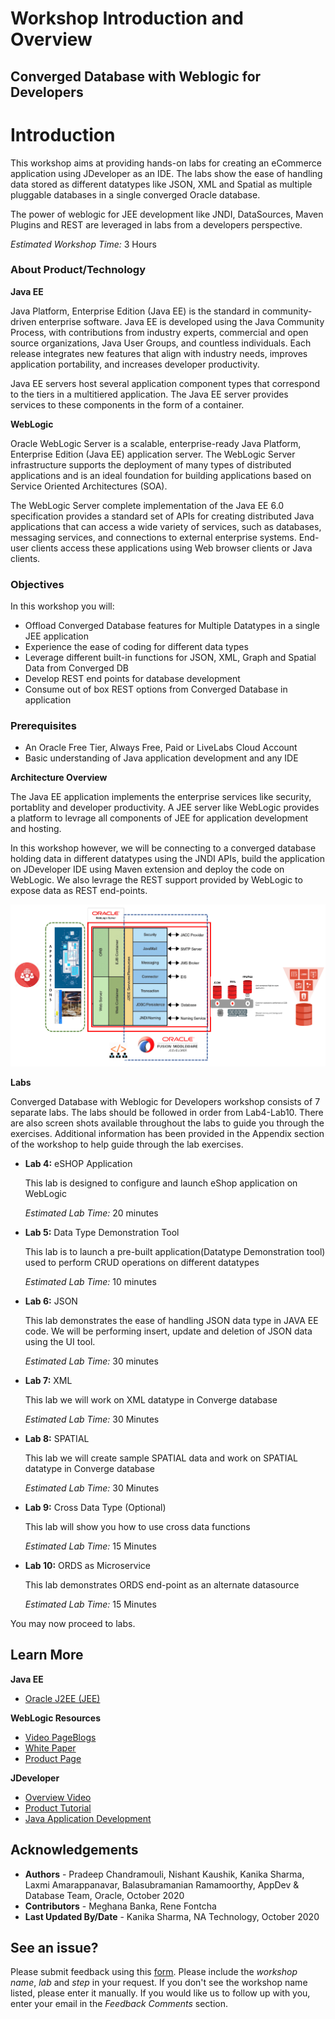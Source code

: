 # Workshop Introduction and Overview #

## Converged Database with Weblogic for Developers
# Introduction

This workshop aims at providing hands-on labs for creating an eCommerce application using JDeveloper as an IDE. The labs show the ease of handling data stored as different datatypes like JSON, XML and Spatial as multiple pluggable databases in a single converged Oracle database.

The power of weblogic for JEE development like JNDI, DataSources, Maven Plugins and REST are leveraged in labs from a developers perspective.

*Estimated Workshop Time:* 3 Hours

### About Product/Technology
**Java EE**

Java Platform, Enterprise Edition (Java EE) is the standard in community-driven enterprise software. Java EE is developed using the Java Community Process, with contributions from industry experts, commercial and open source organizations, Java User Groups, and countless individuals. Each release integrates new features that align with industry needs, improves application portability, and increases developer productivity.

Java EE servers host several application component types that correspond to the tiers in a multitiered application. The Java EE server provides services to these components in the form of a container.

**WebLogic**

Oracle WebLogic Server is a scalable, enterprise-ready Java Platform, Enterprise Edition (Java EE) application server. The WebLogic Server infrastructure supports the deployment of many types of distributed applications and is an ideal foundation for building applications based on Service Oriented Architectures (SOA). 

The WebLogic Server complete implementation of the Java EE 6.0 specification provides a standard set of APIs for creating distributed Java applications that can access a wide variety of services, such as databases, messaging services, and connections to external enterprise systems. End-user clients access these applications using Web browser clients or Java clients.




### Objectives

In this workshop you will:
* Offload Converged Database features for Multiple Datatypes in a single JEE application
* Experience the ease of coding for different data types
* Leverage different built-in functions for JSON, XML, Graph and Spatial Data from Converged DB
* Develop REST end points for database development
* Consume out of box REST options from Converged Database in application

### Prerequisites

* An Oracle Free Tier, Always Free, Paid or LiveLabs Cloud Account
* Basic understanding of Java application development and any IDE


**Architecture Overview**

The Java EE application implements the enterprise services like security, portablity and developer productivity. A JEE server like WebLogic provides a platform to levrage all components of JEE for application development and hosting.

In this workshop however, we will be connecting to a converged database holding data in different datatypes using the JNDI APIs, build the application on JDeveloper IDE using Maven extension and deploy the code on WebLogic. We also levrage the REST support provided by WebLogic to expose data as REST end-points.

![](./images/wls-cdb-lab-architecture.png " ")


**Labs**

Converged Database with Weblogic for Developers workshop consists of 7 separate labs. The labs should be followed in order from Lab4-Lab10. There are also screen shots available throughout the labs to guide you through the exercises.  Additional information has been provided in the Appendix section of the workshop to help guide through the lab exercises.


* **Lab 4:** eSHOP Application

    This lab is designed to configure and launch eShop application on WebLogic

    *Estimated Lab Time:*  20 minutes

* **Lab 5:** Data Type Demonstration Tool

    This lab is to launch a pre-built application(Datatype Demonstration tool) used to perform CRUD operations on different datatypes

    *Estimated Lab Time:*  10 minutes

* **Lab 6:** JSON

    This lab demonstrates the ease of handling JSON data type in JAVA EE code. We will be performing insert, update and deletion of JSON data using the UI tool.

    *Estimated Lab Time:*  30 minutes

* **Lab 7:** XML

    This lab we will work on XML datatype in Converge database

    *Estimated Lab Time:* 30 Minutes

* **Lab 8:** SPATIAL

    This lab we will create sample SPATIAL data and work on SPATIAL datatype in Converge database

    *Estimated Lab Time:* 30 Minutes

* **Lab 9:** Cross Data Type (Optional)

    This lab will show you how to use cross data functions

    *Estimated Lab Time:* 15 Minutes

* **Lab 10:** ORDS as Microservice

    This lab demonstrates ORDS end-point as an alternate datasource

    *Estimated Lab Time:* 15 Minutes

You may now proceed to labs.

## Learn More

**Java EE**
- [Oracle J2EE (JEE)](https://www.oracle.com/in/java/technologies/java-ee-glance.html)

**WebLogic Resources**
- [Video PageBlogs](https://www.youtube.com/user/OracleWebLogic)
- [White Paper](https://www.oracle.com/middleware/weblogic/resources.html)
- [Product Page](https://www.oracle.com/java/weblogic/)

**JDeveloper**
- [Overview Video](https://www.youtube.com/watch?v=63rnCGawF9w)
- [Product Tutorial](https://docs.oracle.com/cd/E53569_01/tutorials/tut_ide/tut_ide.html)
- [Java Application Development](https://www.oracle.com/application-development/technologies/jdeveloper.html)

## Acknowledgements
- **Authors** - Pradeep Chandramouli, Nishant Kaushik, Kanika Sharma, Laxmi Amarappanavar, Balasubramanian Ramamoorthy, AppDev & Database Team, Oracle, October 2020
- **Contributors** - Meghana Banka, Rene Fontcha
- **Last Updated By/Date** - Kanika Sharma, NA Technology, October 2020

## See an issue?
Please submit feedback using this [form](https://apexapps.oracle.com/pls/apex/f?p=133:1:::::P1_FEEDBACK:1). Please include the *workshop name*, *lab* and *step* in your request.  If you don't see the workshop name listed, please enter it manually. If you would like us to follow up with you, enter your email in the *Feedback Comments* section.